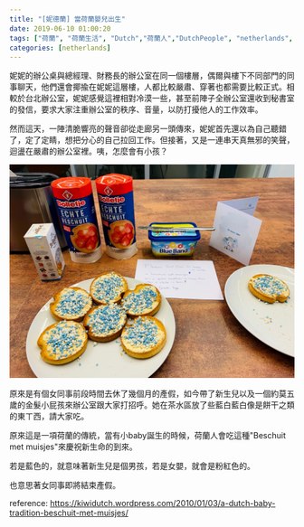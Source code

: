 ```yaml
---
title: "[妮德蘭] 當荷蘭嬰兒出生"
date: 2019-06-10 01:00:20
tags: ["荷蘭", "荷蘭生活", "Dutch","荷蘭人","DutchPeople", "netherlands", "NL", "workinNetherlands", "lifeinNetherlands"]
categories: [netherlands]
---
```

妮妮的辦公桌與總經理、財務長的辦公室在同一個樓層，偶爾與樓下不同部門的同事聊天，他們還會揶揄在妮妮這層樓，人都比較嚴肅、穿著也都需要比較正式。相較於台北辦公室，妮妮感覺這裡相對冷漠一些，甚至前陣子全辦公室還收到秘書室的發信，要求大家注重辦公室的秩序、音量，以防打擾他人的工作效率。



然而這天，一陣清脆響亮的聲音卻從走廊另一頭傳來，妮妮首先還以為自己聽錯了，定了定睛，想把分心的自己拉回工作。但接著，又是一連串天真無邪的笑聲，迴盪在嚴肅的辦公室裡。咦，怎麼會有小孩？



![](/images/baby.jpg)



<!--more-->



原來是有個女同事前段時間去休了幾個月的產假，如今帶了新生兒以及一個約莫五歲的金髮小屁孩來辦公室跟大家打招呼。她在茶水區放了些藍白藍白像是餅干之類的東ㄒ西，請大家吃。



原來這是一項荷蘭的傳統，當有小baby誕生的時候，荷蘭人會吃這種"Beschuit met muisjes"來慶祝新生命的到來。





若是藍色的，就意味著新生兒是個男孩，若是女嬰，就會是粉紅色的。




也意思著女同事即將結束產假。




reference: https://kiwidutch.wordpress.com/2010/01/03/a-dutch-baby-tradition-beschuit-met-muisjes/
